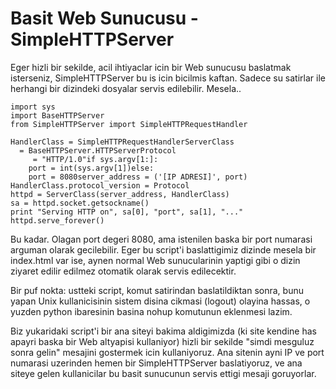 # Basit Web Sunucusu - SimpleHTTPServer

Eger hizli bir sekilde, acil ihtiyaclar icin bir Web sunucusu
baslatmak isterseniz, SimpleHTTPServer bu is icin bicilmis
kaftan. Sadece su satirlar ile herhangi bir dizindeki dosyalar servis
edilebilir. Mesela..

```
import sys
import BaseHTTPServer
from SimpleHTTPServer import SimpleHTTPRequestHandler

HandlerClass = SimpleHTTPRequestHandlerServerClass
  = BaseHTTPServer.HTTPServerProtocol
     = "HTTP/1.0"if sys.argv[1:]:
    port = int(sys.argv[1])else:
    port = 8080server_address = ('[IP ADRESI]', port)
HandlerClass.protocol_version = Protocol
httpd = ServerClass(server_address, HandlerClass)
sa = httpd.socket.getsockname()
print "Serving HTTP on", sa[0], "port", sa[1], "..."
httpd.serve_forever() 
```

Bu kadar. Olagan port degeri 8080, ama istenilen baska bir port
numarasi arguman olarak gecilebilir. Eger bu script'i baslattigimiz
dizinde mesela bir index.html var ise, aynen normal Web sunucularinin
yaptigi gibi o dizin ziyaret edilir edilmez otomatik olarak servis
edilecektir.

Bir puf nokta: ustteki script, komut satirindan baslatildiktan sonra,
bunu yapan Unix kullanicisinin sistem disina cikmasi (logout) olayina
hassas, o yuzden python ibaresinin basina nohup komutunun eklenmesi
lazim.

Biz yukaridaki script'i bir ana siteyi bakima aldigimizda (ki site
kendine has apayri baska bir Web altyapisi kullaniyor) hizli bir
sekilde "simdi mesguluz sonra gelin" mesajini gostermek icin
kullaniyoruz. Ana sitenin ayni IP ve port numarasi uzerinden hemen bir
SimpleHTTPServer baslatiyoruz, ve ana siteye gelen kullanicilar bu
basit sunucunun servis ettigi mesaji goruyorlar.





